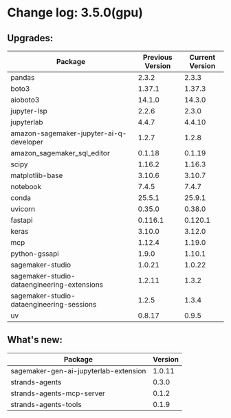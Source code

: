 # Change log: 3.5.0(gpu)

## Upgrades: 

Package | Previous Version | Current Version
---|---|---
pandas|2.3.2|2.3.3
boto3|1.37.1|1.37.3
aioboto3|14.1.0|14.3.0
jupyter-lsp|2.2.6|2.3.0
jupyterlab|4.4.7|4.4.10
amazon-sagemaker-jupyter-ai-q-developer|1.2.7|1.2.8
amazon_sagemaker_sql_editor|0.1.18|0.1.19
scipy|1.16.2|1.16.3
matplotlib-base|3.10.6|3.10.7
notebook|7.4.5|7.4.7
conda|25.5.1|25.9.1
uvicorn|0.35.0|0.38.0
fastapi|0.116.1|0.120.1
keras|3.10.0|3.12.0
mcp|1.12.4|1.19.0
python-gssapi|1.9.0|1.10.1
sagemaker-studio|1.0.21|1.0.22
sagemaker-studio-dataengineering-extensions|1.2.11|1.3.2
sagemaker-studio-dataengineering-sessions|1.2.5|1.3.4
uv|0.8.17|0.9.5

## What's new: 

Package | Version 
---|---
sagemaker-gen-ai-jupyterlab-extension|1.0.11
strands-agents|0.3.0
strands-agents-mcp-server|0.1.2
strands-agents-tools|0.1.9
